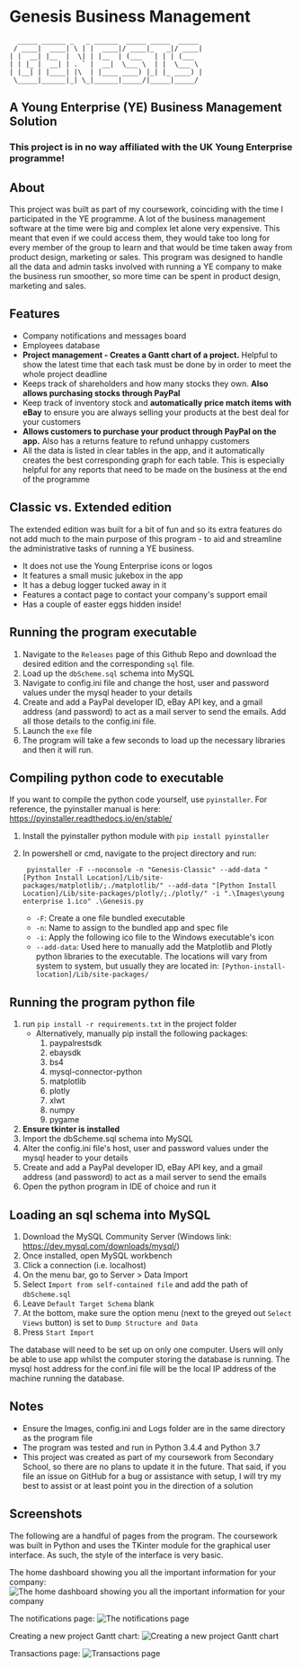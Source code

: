 # Genesis Business Management

      _____ ______ _   _ ______  _____ _____  _____ 
     / ____|  ____| \ | |  ____|/ ____|_   _|/ ____|
    | |  __| |__  |  \| | |__  | (___   | | | (___  
    | | |_ |  __| | . ` |  __|  \___ \  | |  \___ \ 
    | |__| | |____| |\  | |____ ____) |_| |_ ____) |
     \_____|______|_| \_|______|_____/|_____|_____/ 

## A Young Enterprise (YE) Business Management Solution

### This project is **in no way affiliated** with the UK Young Enterprise programme!

## About

This project was built as part of my coursework, coinciding with the time I participated in the YE programme. A lot of the business management software at the time were big and complex let alone very expensive. This meant that even if we could access them, they would take too long for every member of the group to learn and that would be time taken away from product design, marketing or sales. This program was designed to handle all the data and admin tasks involved with running a YE company to make the business run smoother, so more time can be spent in product design, marketing and sales.

## Features

* Company notifications and messages board
* Employees database
* **Project management - Creates a Gantt chart of a project.** Helpful to show the latest time that each task must be done by in order to meet the whole project deadline
* Keeps track of shareholders and how many stocks they own. **Also allows purchasing stocks through PayPal**
* Keep track of inventory stock and **automatically price match items with eBay** to ensure you are always selling your products at the best deal for your customers
* **Allows customers to purchase your product through PayPal on the app.** Also has a returns feature to refund unhappy customers
* All the data is listed in clear tables in the app, and it automatically creates the best corresponding graph for each table. This is especially helpful for any reports that need to be made on the business at the end of the programme

## Classic vs. Extended edition

The extended edition was built for a bit of fun and so its extra features do not add much to the main purpose of this program - to aid and streamline the administrative tasks of running a YE business.

* It does not use the Young Enterprise icons or logos
* It features a small music jukebox in the app
* It has a debug logger tucked away in it
* Features a contact page to contact your company's support email
* Has a couple of easter eggs hidden inside!

## Running the program executable

1. Navigate to the `Releases` page of this Github Repo and download the desired edition and the corresponding `sql` file.
2. Load up the `dbScheme.sql` schema into MySQL
3. Navigate to config.ini file and change the host, user and password values under the mysql header to your details
4. Create and add a PayPal developer ID, eBay API key, and a gmail address (and password) to act as a mail server to send the emails. Add all those details to the config.ini file.
5. Launch the `exe` file
6. The program will take a few seconds to load up the necessary libraries and then it will run.

## Compiling python code to executable

If you want to compile the python code yourself, use `pyinstaller`. For reference, the pyinstaller manual is here: https://pyinstaller.readthedocs.io/en/stable/ 

1. Install the pyinstaller python module with `pip install pyinstaller`
2. In powershell or cmd, navigate to the project directory and run:

        pyinstaller -F --noconsole -n "Genesis-Classic" --add-data "[Python Install Location]/Lib/site-packages/matplotlib/;./matplotlib/" --add-data "[Python Install Location]/Lib/site-packages/plotly/;./plotly/" -i ".\Images\young enterprise 1.ico" .\Genesis.py

    * `-F`: Create a one file bundled executable
    * `-n`: Name to assign to the bundled app and spec file
    * `-i`: Apply the following ico file to the Windows executable's icon
    * `--add-data`: Used here to manually add the Matplotlib and Plotly python libraries to the executable. The locations will vary from system to system, but usually they are located in: `[Python-install-location]/Lib/site-packages/`

## Running the program python file

1. run `pip install -r requirements.txt` in the project folder
   * Alternatively, manually pip install the following packages:
     1. paypalrestsdk
     2. ebaysdk
     3. bs4
     4. mysql-connector-python
     5. matplotlib
     6. plotly
     7. xlwt
     8. numpy
     9. pygame
2. **Ensure tkinter is installed**
3. Import the dbScheme.sql schema into MySQL
4. Alter the config.ini file's host, user and password values under the mysql header to your details
5. Create and add a PayPal developer ID, eBay API key, and a gmail address (and password) to act as a mail server to send the emails
6. Open the python program in IDE of choice and run it

## Loading an sql schema into MySQL

1. Download the MySQL Community Server (Windows link: https://dev.mysql.com/downloads/mysql/)
2. Once installed, open MySQL workbench
3. Click a connection (i.e. localhost)
4. On the menu bar, go to Server > Data Import
5. Select `Import from self-contained file` and add the path of `dbScheme.sql`
6. Leave `Default Target Schema` blank
7. At the bottom, make sure the option menu (next to the greyed out `Select Views` button) is set to `Dump Structure and Data`
8. Press `Start Import`

The database will need to be set up on only one computer. Users will only be able to use app whilst the computer storing the database is running. The mysql host address for the conf.ini file will be the local IP address of the machine running the database.

## Notes

* Ensure the Images, config.ini and Logs folder are in the same directory as the program file
* The program was tested and run in Python 3.4.4 and Python 3.7
* This project was created as part of my coursework from Secondary School, so there are no plans to update it in the future. That said, if you file an issue on GitHub for a bug or assistance with setup, I will try my best to assist or at least point you in the direction of a solution

## Screenshots

The following are a handful of pages from the program. The coursework was built in Python and uses the TKinter module for the graphical user interface. As such, the style of the interface is very basic.

The home dashboard showing you all the important information for your company:
![The home dashboard showing you all the important information for your company](image-samples/home.png)

The notifications page:
![The notifications page](image-samples/notifications.png)

Creating a new project Gantt chart:
![Creating a new project Gantt chart](image-samples/project-management.png)

Transactions page:
![Transactions page](image-samples/transactions.png)
